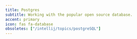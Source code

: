 ```yaml
---
title: Postgres
subtitle: Working with the popular open source database.
accent: primary
icon: fas fa-database
obsoletes: ["/intellij/topics/postgreSQL"]
---
```


